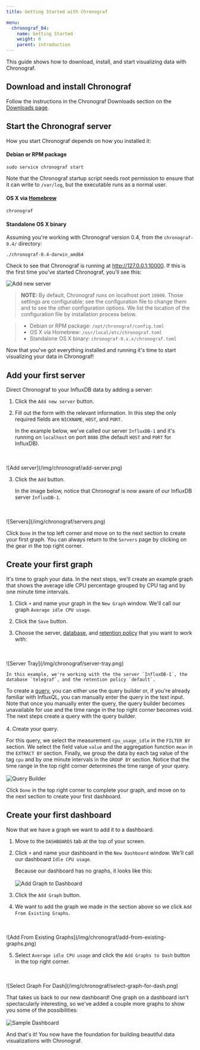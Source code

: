 ```yaml
---
title: Getting Started with Chronograf

menu:
  chronograf_04:
    name: Getting Started
    weight: 0
    parent: introduction
---
```


This guide shows how to download, install, and start visualizing data with Chronograf.

## Download and install Chronograf
Follow the instructions in the Chronograf Downloads section on the [Downloads page](https://influxdb.com/download/index.html#).

## Start the Chronograf server
How you start Chronograf depends on how you installed it:

#### Debian or RPM package
```
sudo service chronograf start
```
Note that the Chronograf startup script needs root permission to ensure that it can write to `/var/log`, but the executable runs as a normal user.

#### OS X via [Homebrew](http://brew.sh/)
```
chronograf
```

#### Standalone OS X binary
Assuming you're working with Chronograf version 0.4, from the `chronograf-0.4/` directory:
```
./chronograf-0.4-darwin_amd64
```

Check to see that Chronograf is running at http://127.0.0.1:10000. If this is the first time you've started Chronograf, you'll see this:

![Add new server](/img/chronograf/add-new-server.png)

> **NOTE:** By default, Chronograf runs on localhost port `10000`. Those settings are configurable; see the configuration file to change them and to see the other configuration options. We list the location of the configuration file by installation process below.

> * Debian or RPM package: `/opt/chronograf/config.toml`
> * OS X via Homebrew: `/usr/local/etc/chronograf.toml`
> * Standalone OS X binary: `chronograf-0.x.x/chronograf.toml`

Now that you've got everything installed and running it's time to start visualizing your data in Chronograf!

## Add your first server
Direct Chronograf to your InfluxDB data by adding a server:

1. Click the `Add new server` button.

2. Fill out the form with the relevant information. In this step the only required fields are `NICKNAME`, `HOST`, and `PORT`.  

    In the example below, we've called our server `InfluxDB-1` and it's running on `localhost` on port `8086` (the default `HOST` and `PORT` for InfluxDB). 
<br>
<br>
![Add server](/img/chronograf/add-server.png)

3. Click the `Add` button. 

    In the image below, notice that Chronograf is now aware of our InfluxDB server `InfluxDB-1`.
<br>
<br>
![Servers](/img/chronograf/servers.png)

Click `Done` in the top left corner and move on to the next section to create your first graph. You can always return to the `Servers` page by clicking on the gear in the top right corner.

## Create your first graph
It's time to graph your data. In the next steps, we'll create an example graph that shows the average idle CPU percentage grouped by CPU tag and by one minute time intervals. 

1. Click `+` and name your graph in the `New Graph` window. We'll call our graph `Average idle CPU usage`.

2. Click the `Save` button.

3. Choose the server, [database](../concepts/glossary.html#database), and [retention policy](../concepts/glossary.html#retention-policy-rp) that you want to work with:
<br>
<br>
![Server Tray](/img/chronograf/server-tray.png)

    In this example, we're working with the the server `InfluxDB-1`, the database `telegraf`, and the retention policy `default`.

To create a [query](https://influxdb.com/docs/v0.9/concepts/glossary.html#query), you can either use the query builder or, if you're already familiar with InfluxQL, you can manually enter the query in the text input. Note that once you manually enter the query, the query builder becomes unavailable for use and the time range in the top right corner becomes void. The next steps create a query with the query builder.  
<br>
4. Create your query. 

For this query, we select the measurement `cpu_usage_idle` in the `FILTER BY` section. We select the field value `value` and the aggregation function `mean` in the `EXTRACT BY` section. Finally, we group the data by each tag value of the tag `cpu` and by one minute intervals in the `GROUP BY` section. Notice that the time range in the top right corner determines the time range of your query.
<br>
<br>
    ![Query Builder](/img/chronograf/query-builder.png)

Click `Done` in the top right corner to complete your graph, and move on to the next section to create your first dashboard.

## Create your first dashboard
Now that we have a graph we want to add it to a dashboard.

1. Move to the `DASHBOARDS` tab at the top of your screen.

2. Click `+` and name your dashboard in the `New Dashboard` window. We'll call our dashboard `Idle CPU usage`.

    Because our dashboard has no graphs, it looks like this:
    <br>
    <br>
    ![Add Graph to Dashboard](/img/chronograf/add-graph-to-dash.png)

3. Click the `Add Graph` button. 

4. We want to add the graph we made in the section above so we click `Add From Existing Graphs`.
<br>
<br>
![Add From Existing Graphs](/img/chronograf/add-from-existing-graphs.png)

5. Select `Average idle CPU usage` and click the `Add Graphs to Dash` button in the top right corner.
<br>
<br>
![Select Graph For Dash](/img/chronograf/select-graph-for-dash.png)

That takes us back to our new dashboard! One graph on a dashboard isn't spectacularly interesting, so we've added a couple more graphs to show you some of the possibilities:
<br>
<br>
![Sample Dashboard](/img/chronograf/sample-dashboard.png)

And that's it! You now have the foundation for building beautiful data visualizations with Chronograf.


